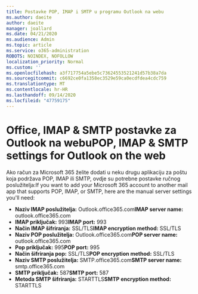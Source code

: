 ```yaml
---
title: Postavke POP, IMAP i SMTP u programu Outlook na webu
ms.author: daeite
author: daeite
manager: joallard
ms.date: 04/21/2020
ms.audience: Admin
ms.topic: article
ms.service: o365-administration
ROBOTS: NOINDEX, NOFOLLOW
localization_priority: Normal
ms.custom: ''
ms.openlocfilehash: a3f717754a5ebe5c73624553521241d57b38a7da
ms.sourcegitcommit: c6692ce0fa1358ec3529e59ca0ecdfdea4cdc759
ms.translationtype: MT
ms.contentlocale: hr-HR
ms.lasthandoff: 09/14/2020
ms.locfileid: "47759175"
---
```

# <a name="pop-imap--smtp-settings-for-outlook-on-the-web"></a><span data-ttu-id="696b0-102">Office, IMAP & SMTP postavke za Outlook na webu</span><span class="sxs-lookup"><span data-stu-id="696b0-102">POP, IMAP & SMTP settings for Outlook on the web</span></span>

<span data-ttu-id="696b0-103">Ako račun za Microsoft 365 želite dodati u neku drugu aplikaciju za poštu koja podržava POP, IMAP ili SMTP, ovdje su potrebne postavke ručnog poslužitelja:</span><span class="sxs-lookup"><span data-stu-id="696b0-103">If you want to add your Microsoft 365 account to another mail app that supports POP, IMAP, or SMTP, here are the manual server settings you'll need:</span></span>
  
- <span data-ttu-id="696b0-104">**Naziv IMAP poslužitelja:** Outlook.office365.com</span><span class="sxs-lookup"><span data-stu-id="696b0-104">**IMAP server name:** outlook.office365.com</span></span>
- <span data-ttu-id="696b0-105">**IMAP priključak:** 993</span><span class="sxs-lookup"><span data-stu-id="696b0-105">**IMAP port:** 993</span></span>
- <span data-ttu-id="696b0-106">**Način IMAP šifriranja:** SSL/TLS</span><span class="sxs-lookup"><span data-stu-id="696b0-106">**IMAP encryption method:** SSL/TLS</span></span>
- <span data-ttu-id="696b0-107">**Naziv POP poslužitelja:** Outlook.office365.com</span><span class="sxs-lookup"><span data-stu-id="696b0-107">**POP server name:** outlook.office365.com</span></span>  
- <span data-ttu-id="696b0-108">**Pop priključak:** 995</span><span class="sxs-lookup"><span data-stu-id="696b0-108">**POP port:** 995</span></span>  
- <span data-ttu-id="696b0-109">**Način šifriranja pop:** SSL/TLS</span><span class="sxs-lookup"><span data-stu-id="696b0-109">**POP encryption method:** SSL/TLS</span></span>  
- <span data-ttu-id="696b0-110">**Naziv SMTP poslužitelja:** SMTP.office365.com</span><span class="sxs-lookup"><span data-stu-id="696b0-110">**SMTP server name:** smtp.office365.com</span></span>
- <span data-ttu-id="696b0-111">**SMTP priključak:** 587</span><span class="sxs-lookup"><span data-stu-id="696b0-111">**SMTP port:** 587</span></span>
- <span data-ttu-id="696b0-112">**Metoda SMTP šifriranja:** STARTTLS</span><span class="sxs-lookup"><span data-stu-id="696b0-112">**SMTP encryption method:** STARTTLS</span></span>